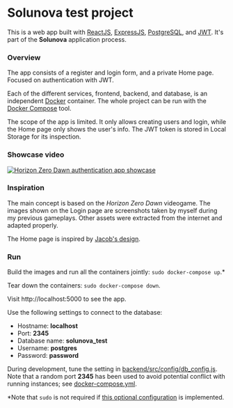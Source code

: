 # Solunova test project

This is a web app built with [ReactJS](https://reactjs.org/), [ExpressJS](https://expressjs.com/), [PostgreSQL](https://www.postgresql.org/), and [JWT](https://jwt.io/). It's part of the **Solunova** application process.

### Overview

The app consists of a register and login form, and a private Home page. Focused on authentication with JWT.

Each of the different services, frontend, backend, and database, is an independent [Docker](https://docs.docker.com/) container. The whole project can be run with the [Docker Compose](https://docs.docker.com/compose/) tool.

The scope of the app is limited. It only allows creating users and login, while the Home page only shows the user's info. The JWT token is stored in Local Storage for its inspection.

### Showcase video

[![Horizon Zero Dawn authentication app showcase](https://img.youtube.com/vi/GgGqO_oA4KE/0.jpg)](https://www.youtube.com/watch?v=GgGqO_oA4KE)

### Inspiration

The main concept is based on the *Horizon Zero Dawn* videogame. The images shown on the Login page are screenshots taken by myself during my previous gameplays. Other assets were extracted from the internet and adapted properly.

The Home page is inspired by [Jacob's design](https://dribbble.com/shots/13042302-Horizon-Zero-Dawn-Website-Concept).

### Run

Build the images and run all the containers jointly: `sudo docker-compose up`.*

Tear down the containers: `sudo docker-compose down`.

Visit http://localhost:5000 to see the app.

Use the following settings to connect to the database:

- Hostname: **localhost**
- Port: **2345**
- Database name: **solunova_test**
- Username: **postgres**
- Password: **password**

During development, tune the setting in [backend/src/config/db_config.js](backend/src/config/db_config.js). Note that a random port **2345** has been used to avoid potential conflict with running instances; see [docker-compose.yml](docker-compose.yml).

*Note that `sudo` is not required if [this optional configuration](https://docs.docker.com/engine/install/linux-postinstall/) is implemented.
